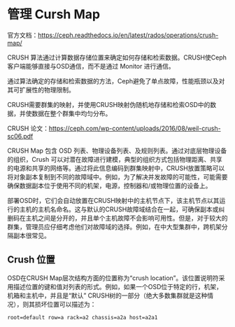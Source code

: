 # 管理 Cursh Map

官方文档：https://ceph.readthedocs.io/en/latest/rados/operations/crush-map/

CRUSH 算法通过计算数据存储位置来确定如何存储和检索数据。CRUSH使Ceph客户端能够直接与OSD通信，而不是通过 Monitor 进行通信。

通过算法确定的存储和检索数据的方法，Ceph避免了单点故障，性能瓶颈以及对其可扩展性的物理限制。

CRUSH需要群集的映射，并使用CRUSH映射伪随机地存储和检索OSD中的数据，并使数据在整个群集中均匀分布。

CRUSH 论文：https://ceph.com/wp-content/uploads/2016/08/weil-crush-sc06.pdf



CRUSH Map 包含 OSD 列表、物理设备列表、及规则列表。通过对底层物理设备的组织，Crush 可以对潜在故障进行建模，典型的组织方式包括物理距离、共享的电源和共享的网络等。通过将此信息编码到群集映射中，CRUSH放置策略可以将对象副本复制到不同的故障域中。例如，为了解决并发故障的可能性，可能需要确保数据副本位于使用不同的机架，电源，控制器和/或物理位置的设备上。

部署OSD时，它们会自动放置在CRUSH映射中的主机节点下，该主机节点以其运行的主机的主机名命名。这与默认的CRUSH故障域结合在一起，可确保副本或纠删码在主机之间是分开的，并且单个主机故障不会影响可用性。但是，对于较大的群集，管理员应仔细考虑他们对故障域的选择。例如，在中大型集群中，跨机架分隔副本很常见。



## Crush 位置

OSD在CRUSH Map层次结构方面的位置称为“crush location”。该位置说明符采用描述位置的键和值对列表的形式。例如，如果一个OSD位于特定的行，机架，机箱和主机中，并且是“默认” CRUSH树的一部分（绝大多数集群就是这种情况），则其损坏位置可以描述为：

```
root=default row=a rack=a2 chassis=a2a host=a2a1
```









